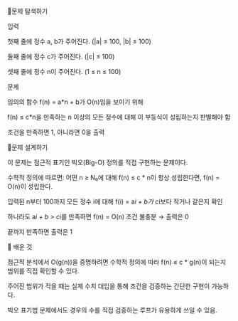 📍문제 탐색하기

입력

첫째 줄에 정수 a, b가 주어진다. (|a| ≤ 100, |b| ≤ 100)

둘째 줄에 정수 c가 주어진다. (|c| ≤ 100)

셋째 줄에 정수 n이 주어진다. (1 ≤ n ≤ 100)

문제

임의의 함수 f(n) = a*n + b가 O(n)임을 보이기 위해

f(n) ≤ c*n을 만족하는 n 이상의 모든 정수에 대해 이 부등식이 성립하는지 판별해야 함

조건을 만족하면 1, 아니라면 0을 출력

📍문제 설계하기

이 문제는 점근적 표기인 빅오(Big-O) 정의를 직접 구현하는 문제이다.

수학적 정의에 따르면:
어떤 n ≥ N₀에 대해 f(n) ≤ c * n이 항상 성립한다면, f(n) = O(n)이 성립한다.

입력된 n부터 100까지 모든 정수 i에 대해 f(i) = a*i + b가 c*i보다 작거나 같은지 확인

하나라도 a*i + b > c*i를 만족하면 f(n) = O(n) 조건 불충분 → 출력은 0

끝까지 만족하면 출력은 1

🥕 배운 것

점근적 분석에서 O(g(n))을 증명하려면 수학적 정의에 따라 f(n) ≤ c * g(n)이 되는지 범위를 직접 확인할 수 있다.

주어진 범위가 작을 때는 실제 수치 대입을 통해 조건을 검증하는 간단한 구현이 가능하다.

빅오 표기법 문제에서도 경우의 수를 직접 검증하는 루프가 유용하게 쓰일 수 있음.
